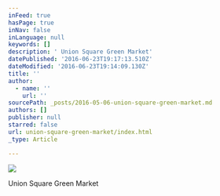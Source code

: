 ```yaml
---
inFeed: true
hasPage: true
inNav: false
inLanguage: null
keywords: []
description: ' Union Square Green Market'
datePublished: '2016-06-23T19:17:13.510Z'
dateModified: '2016-06-23T19:14:09.130Z'
title: ''
author:
  - name: ''
    url: ''
sourcePath: _posts/2016-05-06-union-square-green-market.md
authors: []
publisher: null
starred: false
url: union-square-green-market/index.html
_type: Article

---
```

![](https://s3-us-west-2.amazonaws.com/the-grid-img/p/ee553b8acbf23395f92a95f594134a6e7f47a2db.jpg)

Union Square Green Market
